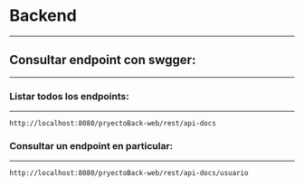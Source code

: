 # Backend
-----------

## Consultar endpoint con swgger:
-----------

### Listar todos los endpoints:
-----------

`http://localhost:8080/pryectoBack-web/rest/api-docs`

### Consultar un endpoint en particular:
-----------

`http://localhost:8080/pryectoBack-web/rest/api-docs/usuario`
